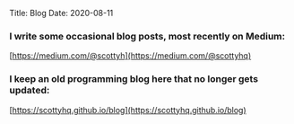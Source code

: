 Title: Blog
Date: 2020-08-11

### I write some occasional blog posts, most recently on Medium:
[https://medium.com/@scottyh](https://medium.com/@scottyhq)


### I keep an old programming blog here that no longer gets updated:
[https://scottyhq.github.io/blog](https://scottyhq.github.io/blog)
